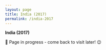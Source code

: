 ```yaml
---
layout: page
title: India (2017)
permalink: /india-2017
---
```


<b>India (2017)</b>

🚧 Page in progress - come back to visit later! 😉

<style>
  .wrapper {
    max-width: 58em;
  }
</style>